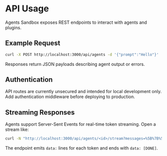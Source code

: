 # API Usage

Agents Sandbox exposes REST endpoints to interact with agents and plugins.

## Example Request

```bash
curl -X POST http://localhost:3000/api/agents -d '{"prompt":"Hello"}'
```

Responses return JSON payloads describing agent output or errors.

## Authentication

API routes are currently unsecured and intended for local development only. Add authentication middleware before deploying to production.

## Streaming Responses

Agents support Server-Sent Events for real-time token streaming. Open a stream like:

```bash
curl -N "http://localhost:3000/api/agents/<id>/stream?messages=%5B%7B%5C"role%5C":%5C"user%5C",%5C"content%5C":%5C"Hello%5C"%7D%5D"
```

The endpoint emits `data:` lines for each token and ends with `data: [DONE]`.
